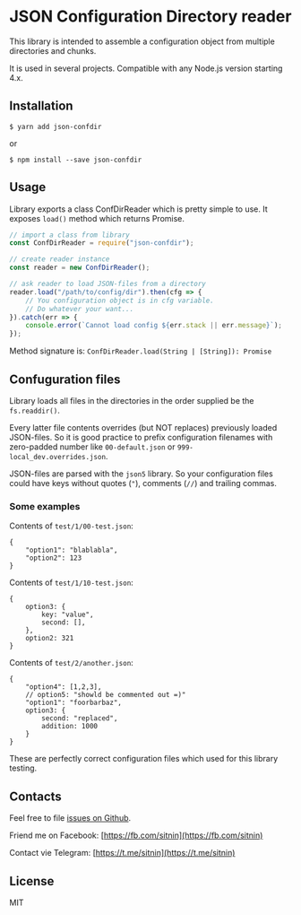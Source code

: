 # JSON Configuration Directory reader

This library is intended to assemble a configuration object from multiple directories and chunks.

It is used in several projects. Compatible with any Node.js version starting 4.x.

## Installation

    $ yarn add json-confdir

or

    $ npm install --save json-confdir

## Usage

Library exports a class ConfDirReader which is pretty simple to use. It exposes `load()` method which returns Promise.

```javascript
// import a class from library
const ConfDirReader = require("json-confdir");

// create reader instance
const reader = new ConfDirReader();

// ask reader to load JSON-files from a directory
reader.load("/path/to/config/dir").then(cfg => {
    // You configuration object is in cfg variable.
    // Do whatever your want...
}).catch(err => {
    console.error(`Cannot load config ${err.stack || err.message}`);
});
```

Method signature is: `ConfDirReader.load(String | [String]): Promise`

## Confuguration files

Library loads all files in the directories in the order supplied be the `fs.readdir()`.

Every latter file contents overrides (but NOT replaces) previously loaded JSON-files. So it is good practice to prefix configuration filenames with zero-padded number like `00-default.json` or `999-local_dev.overrides.json`.

JSON-files are parsed with the `json5` library. So your configuration files could have keys without quotes (`"`), comments (`//`) and trailing commas.

### Some examples

Contents of `test/1/00-test.json`:

```json5
{
    "option1": "blablabla",
    "option2": 123
}
```

Contents of `test/1/10-test.json`:

```json5
{
    option3: {
        key: "value",
        second: [],
    },
    option2: 321
}
```

Contents of `test/2/another.json`:

```json5
{
    "option4": [1,2,3],
    // option5: "showld be commented out =)"
    "option1": "foorbarbaz",
    option3: {
        second: "replaced",
        addition: 1000
    }
}
```

These are perfectly correct configuration files which used for this library testing.

## Contacts

Feel free to file [issues on Github](https://github.com/sitnin/json-confdir/issues).

Friend me on Facebook: [https://fb.com/sitnin](https://fb.com/sitnin)

Contact vie Telegram: [https://t.me/sitnin](https://t.me/sitnin)

## License

MIT

